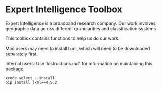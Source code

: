 # Expert Intelligence Toolbox

Expert Intelligence is a broadband research company. Our work involves geographic data across different granularities and classification systems.

This toolbox contains functions to help us do our work.

Mac users may need to install lxml, which will need to be downloaded separately first.

Internal users: Use 'instructions.md' for information on maintaining this package.

```
xcode-select --install
pip install lxml==4.9.2
```
